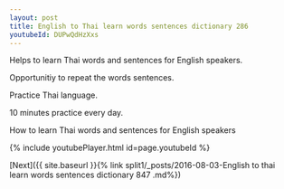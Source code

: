 ```yaml
---
layout: post
title: English to Thai learn words sentences dictionary 286 
youtubeId: DUPwQdHzXxs
---
```

 
 
Helps to learn Thai words and sentences for English speakers.

Opportunitiy to repeat the words sentences. 

Practice Thai language. 
 
10 minutes practice every day. 
 
How to learn Thai words and sentences for English speakers 
 
{% include youtubePlayer.html id=page.youtubeId %}
 
 
[Next]({{ site.baseurl }}{% link  split1/_posts/2016-08-03-English to thai learn words sentences dictionary 847 .md%})
 
